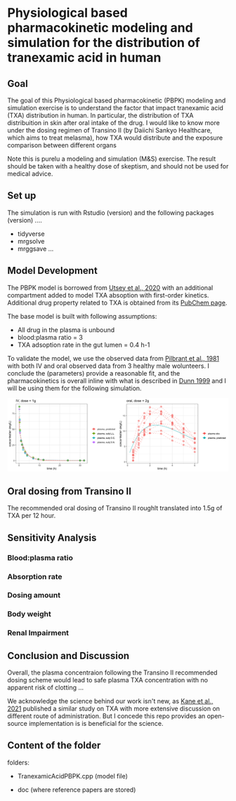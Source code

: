 # Physiological based pharmacokinetic modeling and simulation for the distribution of tranexamic acid in human

## Goal

The goal of this Physiological based pharmacokinetic (PBPK) modeling and simulation exercise is to understand the factor that impact tranexamic acid (TXA) distribution in human. In particular, the distribution of TXA distribuition in skin after oral intake of the drug. I would like to know more under the dosing regimen of Transino II (by Daiichi Sankyo Healthcare, which aims to treat melasma), how TXA would distribute and the exposure comparison between different organs

Note this is purelu a modeling and simulation (M&S) exercise. The result should be taken with a healthy dose of skeptism, and should not be used for medical advice. 

## Set up

The simulation is run with Rstudio (version) and the following packages (version) ....

- tidyverse
- mrgsolve
- mrggsave
...

## Model Development

The PBPK model is borrowed from [Utsey et al., 2020](https://dmd.aspetjournals.org/content/48/10/903) with an additional compartment added to model TXA absoption with first-order kinetics. Additional drug property related to TXA is obtained from its [PubChem page](https://pubchem.ncbi.nlm.nih.gov/compound/Tranexamic-acid).

The base model is built with following assumptions: 
- All drug in the plasma is unbound 
- blood:plasma ratio = 3
- TXA adsoption rate in the gut lumen = 0.4 h-1

To validate the model, we use the observed data from [Pilbrant et al., 1981](https://pubmed.ncbi.nlm.nih.gov/7308275/) with both IV and oral observed data from 3 healthy male wolunteers. I conclude the (parameters) provide a reasonable fit, and the pharmacokinetics is overall inline with what is described in [Dunn 1999](https://pubmed.ncbi.nlm.nih.gov/10400410/) and I will be using them for the following simulation. 

![validation of plasma concentration in oral/ iv dosing](img/validation.png)


## Oral dosing from Transino II

The recommended oral dosing of Transino II roughlt translated into 1.5g of TXA per 12 hour. 

## 


## Sensitivity Analysis

### Blood:plasma ratio

### Absorption rate

### Dosing amount

### Body weight

### Renal Impairment

## Conclusion and Discussion

Overall, the plasma concentraion following the Transino II recommended dosing scheme would lead to safe plasma TXA concentration with no apparent risk of clotting ...


We acknowledge the science behind our work isn't new, as [Kane et al., 2021](https://pubmed.ncbi.nlm.nih.gov/34087356/) published a similar study on TXA with more extensive discussion on different route of administration. But I concede this repo provides an open-source implementation is is beneficial for the science. 

## Content of the folder

folders: 

- TranexamicAcidPBPK.cpp (model file)

- doc (where reference papers are stored)

